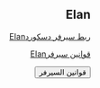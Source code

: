 <!DOCTYPE htma>
<htma>
     <head><meta charset="utf-8">
        <title>EIan</title>
        </head>
          <boody dir="rtl">
               <div>
                    <h2>
                      EIan
                      </h2>
                    </div>
                    <div>
                          <a href="https://discord.gg/v7xkwXe"
                             <p>ربط سيرفر دسكوردEIan</p>
                             <p> قوانين سيرفرEIan</p>
                     </a>
               </div>
               <div>
               <button>قوانين السيرفر</button>
               <p>
                
